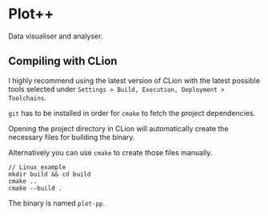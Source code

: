 # Plot++

Data visualiser and analyser.

## Compiling with CLion

I highly recommend using the latest version of CLion with the latest possible tools
selected under `Settings > Build, Execution, Deployment > Toolchains`.

`git` has to be installed in order for `cmake` to fetch the project dependencies.

Opening the project directory in CLion will automatically create the necessary
files for building the binary.

Alternatively you can use `cmake` to create those files manually.

	// Linux example
	mkdir build && cd build
	cmake ..
	cmake --build .

The binary is named `plot-pp`.
